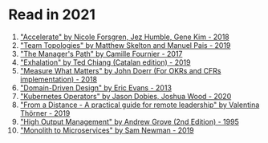 # Read in 2021

1.  ["Accelerate" by Nicole Forsgren, Jez Humble, Gene Kim - 2018]
2.  ["Team Topologies" by Matthew Skelton and Manuel Pais - 2019]
3.  ["The Manager's Path" by Camille Fournier - 2017]
4.  ["Exhalation" by Ted Chiang (Catalan edition) - 2019]
5.  ["Measure What Matters" by John Doerr (For OKRs and CFRs implementation) - 2018]
6.  ["Domain-Driven Design" by Eric Evans - 2013]
7.  ["Kubernetes Operators" by Jason Dobies, Joshua Wood - 2020]
8.  ["From a Distance - A practical guide for remote leadership" by Valentina Thörner - 2019]
9.  ["High Output Management" by Andrew Grove (2nd Edition) - 1995]
10. ["Monolith to Microservices" by Sam Newman - 2019]

["Monolith to Microservices" by Sam Newman - 2019]:https://g.co/kgs/WAB9Fe
["High Output Management" by Andrew Grove (2nd Edition) - 1995]:https://g.co/kgs/D9F51u
["Accelerate" by Nicole Forsgren, Jez Humble, Gene Kim - 2018]:https://books.google.es/books/about/Accelerate.html?id=85XHAQAACAAJ&redir_esc=y
["Team Topologies" by Matthew Skelton and Manuel Pais - 2019]:https://teamtopologies.com/book
["The Manager's Path" by Camille Fournier - 2017]:https://www.oreilly.com/library/view/the-managers-path/9781491973882/
["Exhalation" by Ted Chiang (Catalan edition) - 2019]:https://www.goodreads.com/en/book/show/41160292-exhalation 
["Measure What Matters" by John Doerr (For OKRs and CFRs implementation) - 2018]:https://www.whatmatters.com/the-book/
["Domain-Driven Design" by Eric Evans - 2013]:https://www.oreilly.com/library/view/domain-driven-design-tackling/0321125215/
["Kubernetes Operators" by Jason Dobies, Joshua Wood - 2020]:https://www.oreilly.com/library/view/kubernetes-operators/9781492048039/
["From a Distance - A practical guide for remote leadership" by Valentina Thörner - 2019]:https://valentinathoerner.com/from-a-distance-book-remote-leadership/
